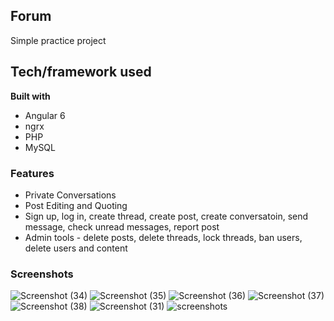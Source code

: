 ## Forum
Simple practice project  
<!-- You can see this project [here](http://practice-projects.infinityfreeapp.com/) -->




## Tech/framework used
**Built with**
* Angular 6
* ngrx
* PHP
* MySQL

### Features
* Private Conversations
* Post Editing and Quoting
* Sign up, log in, create thread, create post, create conversatoin, send message, check unread messages, report post
* Admin tools - delete posts, delete threads, lock threads, ban users, delete users and content

### Screenshots  
![Screenshot (34)](https://user-images.githubusercontent.com/49139093/69495196-8bcbf580-0ec4-11ea-9d17-818273846396.png)
![Screenshot (35)](https://user-images.githubusercontent.com/49139093/69495200-8f5f7c80-0ec4-11ea-979e-e16dad18f7c1.png)
![Screenshot (36)](https://user-images.githubusercontent.com/49139093/69495201-98e8e480-0ec4-11ea-94af-a4c9fec65c5c.png)
![Screenshot (37)](https://user-images.githubusercontent.com/49139093/69495205-9edec580-0ec4-11ea-847c-9803dd417218.png)
![Screenshot (38)](https://user-images.githubusercontent.com/49139093/69495213-ad2ce180-0ec4-11ea-9218-317f8afed7a6.png)
![Screenshot (31)](https://user-images.githubusercontent.com/49139093/69495293-a9e62580-0ec5-11ea-9fb4-e2a291fd6355.png)
![screenshots](https://user-images.githubusercontent.com/49139093/55714878-c5aec100-59f3-11e9-9f2e-b53afc3f8516.png)
